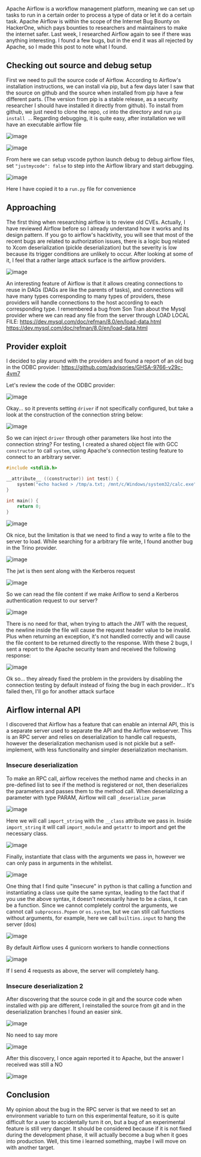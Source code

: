 Apache Airflow is a workflow management platform, meaning we can set up tasks to run in a certain order to process a type of data or let it do a certain task. Apache Airflow is within the scope of the Internet Bug Bounty on HackerOne, which pays bounties to researchers and maintainers to make the internet safer. Last week, I researched Airflow again to see if there was anything interesting. I found a few bugs, but in the end it was all rejected by Apache, so I made this post to note what I found.

## Checking out source and debug setup
First we need to pull the source code of Airflow. According to Airflow's installation instructions, we can install via pip, but a few days later I saw that the source on github and the source when installed from pip have a few different parts. (The version from pip is a stable release, as a security researcher I should have installed it directly from github). To install from github, we just need to clone the repo, `cd` into the directory and run `pip install .`. Regarding debugging, it is quite easy, after installation we will have an executable airflow file

![image](https://github.com/CP04042K/cp04042k.github.io/assets/35491855/c276a994-ae6e-4dee-83bc-5b1d02357897)

![image](https://github.com/CP04042K/cp04042k.github.io/assets/35491855/08519af2-d07f-40e9-b976-e7af5ba17e1d)

From here we can setup vscode python launch debug to debug airflow files, set `"justmycode": false` to step into the Airflow library and start debugging.

![image](https://github.com/CP04042K/cp04042k.github.io/assets/35491855/8b28f2e2-a73c-4bed-8863-c7bf99d3b566)

Here I have copied it to a `run.py` file for convenience

## Approaching
The first thing when researching airflow is to review old CVEs. Actually, I have reviewed Airflow before so I already understand how it works and its design pattern. If you go to airflow's hacktivity, you will see that most of the recent bugs are related to authorization issues, there is a logic bug related to Xcom deserialization (pickle deserialization) but the severity is low because its trigger conditions are unlikely to occur. After looking at some of it, I feel that a rather large attack surface is the airflow providers.

![image](https://github.com/CP04042K/cp04042k.github.io/assets/35491855/dd7ef029-61ab-4dcb-a999-f64369b201ef)

An interesting feature of Airflow is that it allows creating connections to reuse in DAGs (DAGs are like the parents of tasks), and connections will have many types corresponding to many types of providers, these providers will handle connections to the host according to each corresponding type. I remembered a bug from Son Tran about the Mysql provider where we can read any file from the server through LOAD LOCAL FILE: https://dev.mysql.com/doc/refman/8.0/en/load-data.html https://dev.mysql.com/doc/refman/8.0/en/load-data.html

## Provider exploit

I decided to play around with the providers and found a report of an old bug in the ODBC provider: https://github.com/advisories/GHSA-9766-v29c-4vm7

Let's review the code of the ODBC provider:

![image](https://github.com/CP04042K/cp04042k.github.io/assets/35491855/9baa774a-6c97-48f2-bce8-20a3c13e6fbc)

Okay... so it prevents setting `driver` if not specifically configured, but take a look at the construction of the connection string below:

![image](https://github.com/CP04042K/cp04042k.github.io/assets/35491855/57e45e2f-28c8-4ea3-8d08-6056c5643cc6)

So we can inject `driver` through other parameters like host into the connection string? For testing, I created a shared object file with GCC `constructor` to call `system`, using Apache's connection testing feature to connect to an arbitrary server.

```C
#include <stdlib.h>

__attribute__ ((constructor)) int test() {
    system("echo hacked > /tmp/a.txt; /mnt/c/Windows/system32/calc.exe");
}

int main() {
    return 0;
}
```

![image](https://github.com/CP04042K/cp04042k.github.io/assets/35491855/83cb94a7-2f1f-42bd-be4b-9c5c87f0913b)

Ok nice, but the limitation is that we need to find a way to write a file to the server to load. While searching for a arbitrary file write, I found another bug in the Trino provider.

![image](https://github.com/CP04042K/cp04042k.github.io/assets/35491855/63cc56be-7d62-4ae0-9801-0a3286515801)

The jwt is then sent along with the Kerberos request

![image](https://github.com/CP04042K/cp04042k.github.io/assets/35491855/c33c4cc9-fcb2-4627-a939-c6bb503a5e1b)

So we can read the file content if we make Ariflow to send a Kerberos authentication request to our server?

![image](https://github.com/CP04042K/cp04042k.github.io/assets/35491855/a9680590-4587-495e-8a7c-be2868ddf5ab)

There is no need for that, when trying to attach the JWT with the request, the newline inside the file will cause the request header value to be invalid. Plus when returning an exception, it's not handled correctly and will cause the file content to be returned directly to the response. With these 2 bugs, I sent a report to the Apache security team and received the following response:

![image](https://github.com/CP04042K/cp04042k.github.io/assets/35491855/db409536-a96d-4163-ba19-d3d9b265f15e)

Ok so... they already fixed the problem in the providers by disabling the connection testing by default instead of fixing the bug in each provider... It's failed then, I'll go for another attack surface

## Airflow internal API
I discovered that Airflow has a feature that can enable an internal API, this is a separate server used to separate the API and the Airflow webserver. This is an RPC server and relies on deserialization to handle call requests, however the deserialization mechanism used is not pickle but a self-implement, with less functionality and simpler deserialization mechanism.

### Insecure deserialization
To make an RPC call, airflow receives the method name and checks in an pre-defined list to see if the method is registered or not, then deserializes the parameters and passes them to the method call. When deserializing a parameter with type PARAM, Airflow will call `_deserialize_param`

![image](https://github.com/CP04042K/cp04042k.github.io/assets/35491855/36ae933e-6823-4f21-a7d5-40d468897bb5)

Here we will call `import_string` with the `__class` attribute we pass in. Inside `import_string` it will call `import_module` and `getattr` to import and get the necessary class.

![image](https://github.com/CP04042K/cp04042k.github.io/assets/35491855/3d99adb3-9484-4d3f-b360-c8650ccb9358)

Finally, instantiate that class with the arguments we pass in, however we can only pass in arguments in the whitelist.

![image](https://github.com/CP04042K/cp04042k.github.io/assets/35491855/dfec6ea0-2fc3-4169-a1cd-424a123b00b8)

One thing that I find quite "insecure" in python is that calling a function and instantiating a class use quite the same syntax, leading to the fact that if you use the above syntax, it doesn't necessarily have to be a class, it can be a function. Since we cannot completely control the arguments, we cannot call `subprocess.Popen` or `os.system`, but we can still call functions without arguments, for example, here we call `builtins.input` to hang the server (dos)

![image](https://github.com/CP04042K/cp04042k.github.io/assets/35491855/d628944e-4ac3-491b-86a9-8227e5e6b2c2)

By default Airflow uses 4 gunicorn workers to handle connections 

![image](https://github.com/CP04042K/cp04042k.github.io/assets/35491855/9306d769-36b5-44be-ac2b-84bbb775fbd3)

If I send 4 requests as above, the server will completely hang. 

### Insecure deserialization 2
After discovering that the source code in git and the source code when installed with pip are different, I reinstalled the source from git and in the deserialization branches I found an easier sink.

![image](https://github.com/CP04042K/cp04042k.github.io/assets/35491855/c2d0a9b1-cadf-4751-846c-19a7e65358d9)

No need to say more

![image](https://github.com/CP04042K/cp04042k.github.io/assets/35491855/793e08b8-70fb-497c-9a9b-acab5185b737)

After this discovery, I once again reported it to Apache, but the answer I received was still a NO

![image](https://github.com/CP04042K/cp04042k.github.io/assets/35491855/08aefd56-ab58-4ab5-beb2-26ac77fa7b00)

## Conclusion
My opinion about the bug in the RPC server is that we need to set an environment variable to turn on this experimental feature, so it is quite difficult for a user to accidentally turn it on, but a bug of an experimental feature is still very danger. It should be considered because if it is not fixed during the development phase, it will actually become a bug when it goes into production. Well, this time i learned something, maybe I will move on with another target.
